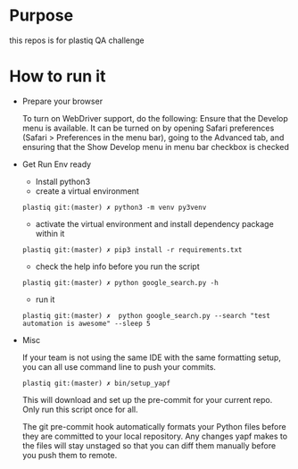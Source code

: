 # Purpose

this repos is for plastiq QA challenge


# How to run it

* Prepare your browser

    To turn on WebDriver support, do the following: Ensure that the Develop menu is available. It can be turned on by opening Safari preferences (Safari > Preferences in the menu bar), going to the Advanced tab, and ensuring that the Show Develop menu in menu bar checkbox is checked

* Get Run Env ready
    * Install python3
    * create a virtual environment

    ```plastiq git:(master) ✗ python3 -m venv py3venv```
    * activate the virtual environment and install dependency package within it

    ```plastiq git:(master) ✗ source py3venv/bin/activate
    plastiq git:(master) ✗ pip3 install -r requirements.txt
    ```
    * check the help info before you run the script

    ```plastiq git:(master) ✗ python google_search.py -h```
    * run it

    ```plastiq git:(master) ✗  python google_search.py --search "test automation is awesome" --sleep 5```
* Misc

    If your team is not using the same IDE with the same formatting setup, you can all use command line to push your commits.

    ```plastiq git:(master) ✗ bin/setup_yapf```

    This will download and set up the pre-commit for your current repo. Only run this script once for all.

    The git pre-commit hook automatically formats your Python files before they are committed to your local repository. Any changes yapf makes to the files will stay unstaged so that you can diff them manually before you push them to remote.
